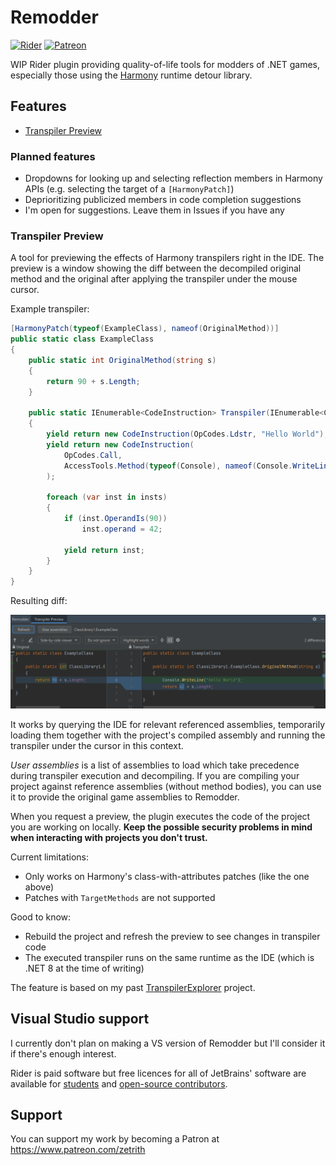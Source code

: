 # Remodder

[![Rider](https://img.shields.io/jetbrains/plugin/v/24343.svg?label=Rider&colorB=0A7BBB&style=for-the-badge&logo=rider)](https://plugins.jetbrains.com/plugin/24343)
[![Patreon](https://img.shields.io/badge/Patreon-Support%20the%20project-ff5441?style=for-the-badge&logo=patreon)](https://www.patreon.com/zetrith)

WIP Rider plugin providing quality-of-life tools for modders of .NET games,
especially those using the [Harmony](https://github.com/pardeike/Harmony) runtime detour library.

## Features
- [Transpiler Preview](#transpiler-preview)

### Planned features
- Dropdowns for looking up and selecting reflection members in Harmony APIs (e.g. selecting the target of a `[HarmonyPatch]`)
- Deprioritizing publicized members in code completion suggestions
- I'm open for suggestions. Leave them in Issues if you have any

### Transpiler Preview
A tool for previewing the effects of Harmony transpilers right in the IDE.
The preview is a window showing the diff between the decompiled original method 
and the original after applying the transpiler under the mouse cursor.

Example transpiler:
```cs
[HarmonyPatch(typeof(ExampleClass), nameof(OriginalMethod))]
public static class ExampleClass
{
    public static int OriginalMethod(string s)
    {
        return 90 + s.Length;
    }

    public static IEnumerable<CodeInstruction> Transpiler(IEnumerable<CodeInstruction> insts)
    {
        yield return new CodeInstruction(OpCodes.Ldstr, "Hello World");
        yield return new CodeInstruction(
            OpCodes.Call, 
            AccessTools.Method(typeof(Console), nameof(Console.WriteLine), [typeof(string)])
        );
        
        foreach (var inst in insts)
        {
            if (inst.OperandIs(90))
                inst.operand = 42;

            yield return inst;
        }
    }
}
```

Resulting diff:

<img src="https://github.com/Zetrith/Remodder/blob/main/TranspilerPreviewScreenhot.png?raw=true" width="800"  alt="Transpiler Preview diff screenshot"/>

It works by querying the IDE for relevant referenced assemblies, 
temporarily loading them together with the project's compiled assembly 
and running the transpiler under the cursor in this context.

*User assemblies* is a list of assemblies to load which take precedence during transpiler execution and decompiling.
If you are compiling your project against reference assemblies (without method bodies),
you can use it to provide the original game assemblies to Remodder.

When you request a preview, the plugin executes the code of the project you are working on locally.
**Keep the possible security problems in mind when interacting with projects you don't trust.**

Current limitations:
- Only works on Harmony's class-with-attributes patches (like the one above)
- Patches with `TargetMethods` are not supported

Good to know:
- Rebuild the project and refresh the preview to see changes in transpiler code
- The executed transpiler runs on the same runtime as the IDE (which is .NET 8 at the time of writing)

The feature is based on my past [TranspilerExplorer](https://github.com/Zetrith/TranspilerExplorer) project.

## Visual Studio support
I currently don't plan on making a VS version of Remodder but I'll consider it if
there's enough interest.

Rider is paid software but free licences for all of JetBrains' software
are available for [students](https://www.jetbrains.com/community/education/#students) and [open-source contributors](https://www.jetbrains.com/community/opensource/?var=1).

## Support
You can support my work by becoming a Patron at https://www.patreon.com/zetrith
